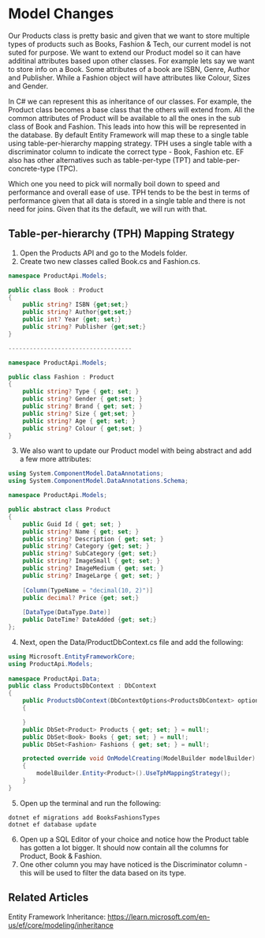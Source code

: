 # Model Changes

Our Products class is pretty basic and given that we want to store multiple types of products such as Books, Fashion & Tech, our current model is not suted for purpose. We want to extend our Product model so it can have additinal attributes based upon other classes. For example lets say we want to store info on a Book. Some attributes of a book are ISBN, Genre, Author and Publisher. While a Fashion object will have attributes like Colour, Sizes and Gender. 

In C# we can represent this as inheritance of our classes. For example, the Product class becomes a base class that the others will extend from. All the common attributes of Product will be available to all the ones in the sub class of Book and Fashion. This leads into how this will be represented in the database. By default Entity Framework will map these to a single table using table-per-hierarchy mapping strategy. TPH uses a single table with a discriminator column to indicate the correct type - Book, Fashion etc. EF also has other alternatives such as table-per-type (TPT) and table-per-concrete-type (TPC). 

Which one you need to pick will normally boil down to speed and performance and overall ease of use. TPH tends to be the best in terms of performance given that all data is stored in a single table and there is not need for joins. Given that its the default, we will run with that. 

## Table-per-hierarchy (TPH) Mapping Strategy

1. Open the Products API and go to the Models folder. 
2. Create two new classes called Book.cs and Fashion.cs.
```c#
namespace ProductApi.Models;

public class Book : Product
{
    public string? ISBN {get;set;}
    public string? Author{get;set;}
    public int? Year {get; set;}
    public string? Publisher {get;set;}
}

-----------------------------------

namespace ProductApi.Models;

public class Fashion : Product
{
    public string? Type { get; set; }
    public string? Gender { get;set; }
    public string? Brand { get; set; }
    public string? Size { get;set; }
    public string? Age { get; set; }
    public string? Colour { get;set; }
}

```
3. We also want to update our Product model with being abstract and add a few more attributes:
```c#
using System.ComponentModel.DataAnnotations;
using System.ComponentModel.DataAnnotations.Schema;

namespace ProductApi.Models;

public abstract class Product
{
    public Guid Id { get; set; }
    public string? Name { get; set; }
    public string? Description { get; set; }
    public string? Category {get; set; }
    public string? SubCategory {get; set;}
    public string? ImageSmall { get; set; }
    public string? ImageMedium { get; set; }
    public string? ImageLarge { get; set; }
    
    [Column(TypeName = "decimal(10, 2)")]
    public decimal? Price {get; set;}
    
    [DataType(DataType.Date)]
    public DateTime? DateAdded {get; set;}
};
```
4. Next, open the Data/ProductDbContext.cs file and add the following:
```c#
using Microsoft.EntityFrameworkCore;
using ProductApi.Models;
   
namespace ProductApi.Data;
public class ProductsDbContext : DbContext
{
    public ProductsDbContext(DbContextOptions<ProductsDbContext> options) : base(options)
    {

    }
    public DbSet<Product> Products { get; set; } = null!;
    public DbSet<Book> Books { get; set; } = null!;
    public DbSet<Fashion> Fashions { get; set; } = null!;

    protected override void OnModelCreating(ModelBuilder modelBuilder)
    {
        modelBuilder.Entity<Product>().UseTphMappingStrategy();
    }
}
```
5. Open up the terminal and run the following:
```shell
dotnet ef migrations add BooksFashionsTypes
dotnet ef database update
```
6. Open up a SQL Editor of your choice and notice how the Product table has gotten a lot bigger. It should now contain all the columns for Product, Book & Fashion. 
7. One other column you may have noticed is the Discriminator column - this will be used to filter the data based on its type. 

## Related Articles

Entity Framework Inheritance: https://learn.microsoft.com/en-us/ef/core/modeling/inheritance

